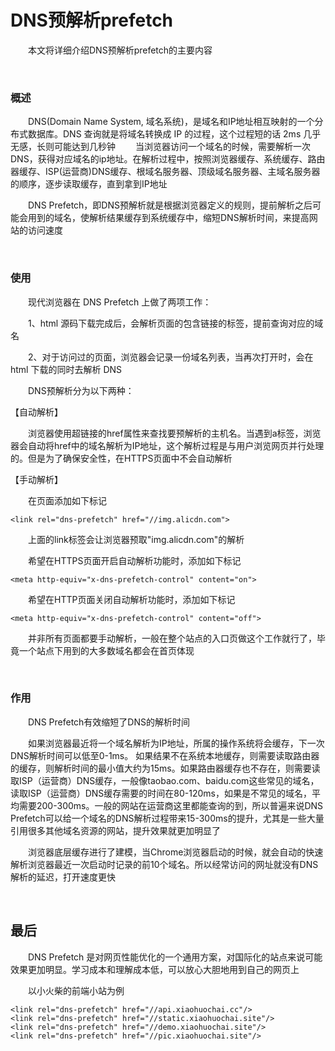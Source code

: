 # DNS预解析prefetch

&emsp;&emsp;本文将详细介绍DNS预解析prefetch的主要内容


&nbsp;

### 概述

&emsp;&emsp;DNS(Domain Name System, 域名系统)，是域名和IP地址相互映射的一个分布式数据库。DNS 查询就是将域名转换成 IP 的过程，这个过程短的话 2ms 几乎无感，长则可能达到几秒钟
&emsp;&emsp;当浏览器访问一个域名的时候，需要解析一次DNS，获得对应域名的ip地址。在解析过程中，按照浏览器缓存、系统缓存、路由器缓存、ISP(运营商)DNS缓存、根域名服务器、顶级域名服务器、主域名服务器的顺序，逐步读取缓存，直到拿到IP地址

&emsp;&emsp;DNS Prefetch，即DNS预解析就是根据浏览器定义的规则，提前解析之后可能会用到的域名，使解析结果缓存到系统缓存中，缩短DNS解析时间，来提高网站的访问速度

 

&nbsp;

### 使用

&emsp;&emsp;现代浏览器在 DNS Prefetch 上做了两项工作：

&emsp;&emsp;1、html 源码下载完成后，会解析页面的包含链接的标签，提前查询对应的域名

&emsp;&emsp;2、对于访问过的页面，浏览器会记录一份域名列表，当再次打开时，会在 html 下载的同时去解析 DNS

&emsp;&emsp;DNS预解析分为以下两种：

【自动解析】

&emsp;&emsp;浏览器使用超链接的href属性来查找要预解析的主机名。当遇到a标签，浏览器会自动将href中的域名解析为IP地址，这个解析过程是与用户浏览网页并行处理的。但是为了确保安全性，在HTTPS页面中不会自动解析

【手动解析】

&emsp;&emsp;在页面添加如下标记
```
<link rel="dns-prefetch" href="//img.alicdn.com">
```
&emsp;&emsp;上面的link标签会让浏览器预取"img.alicdn.com"的解析

&emsp;&emsp;希望在HTTPS页面开启自动解析功能时，添加如下标记
```
<meta http-equiv="x-dns-prefetch-control" content="on">
```
&emsp;&emsp;希望在HTTP页面关闭自动解析功能时，添加如下标记
```
<meta http-equiv="x-dns-prefetch-control" content="off">
```
&emsp;&emsp;并非所有页面都要手动解析，一般在整个站点的入口页做这个工作就行了，毕竟一个站点下用到的大多数域名都会在首页体现

 

&nbsp;

### 作用

&emsp;&emsp;DNS Prefetch有效缩短了DNS的解析时间

&emsp;&emsp;如果浏览器最近将一个域名解析为IP地址，所属的操作系统将会缓存，下一次DNS解析时间可以低至0-1ms。 如果结果不在系统本地缓存，则需要读取路由器的缓存，则解析时间的最小值大约为15ms。如果路由器缓存也不存在，则需要读取ISP（运营商）DNS缓存，一般像taobao.com、baidu.com这些常见的域名，读取ISP（运营商）DNS缓存需要的时间在80-120ms，如果是不常见的域名，平均需要200-300ms。一般的网站在运营商这里都能查询的到，所以普遍来说DNS Prefetch可以给一个域名的DNS解析过程带来15-300ms的提升，尤其是一些大量引用很多其他域名资源的网站，提升效果就更加明显了

&emsp;&emsp;浏览器底层缓存进行了建模，当Chrome浏览器启动的时候，就会自动的快速解析浏览器最近一次启动时记录的前10个域名。所以经常访问的网址就没有DNS解析的延迟，打开速度更快

 

&nbsp;

## 最后
&emsp;&emsp;DNS Prefetch 是对网页性能优化的一个通用方案，对国际化的站点来说可能效果更加明显。学习成本和理解成本低，可以放心大胆地用到自己的网页上

&emsp;&emsp;以小火柴的前端小站为例
```
<link rel="dns-prefetch" href="//api.xiaohuochai.cc"/>
<link rel="dns-prefetch" href="//static.xiaohuochai.site"/>
<link rel="dns-prefetch" href="//demo.xiaohuochai.site"/>
<link rel="dns-prefetch" href="//pic.xiaohuochai.site"/>
```